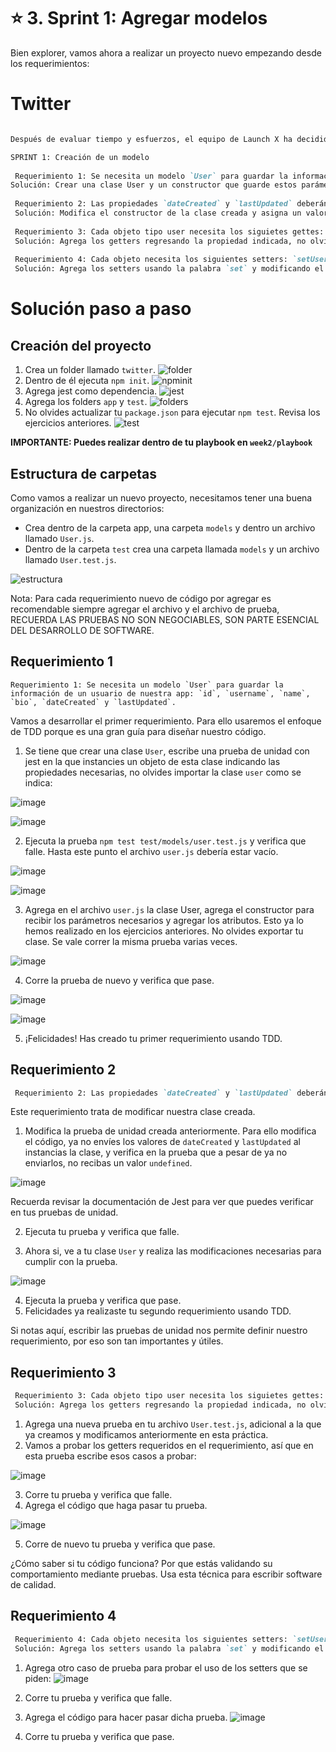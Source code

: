 # ⭐️ 3. Sprint 1: Agregar modelos

Bien explorer, vamos ahora a realizar un proyecto nuevo empezando desde los requerimientos:

# Twitter

```markdown

Después de evaluar tiempo y esfuerzos, el equipo de Launch X ha decidido crear la aplicación `Twitter`. Para ello han definido la primera etapa del sprint con los siguientes requerimientos a desarrollar:

SPRINT 1: Creación de un modelo
 
 Requerimiento 1: Se necesita un modelo `User` para guardar la información de un usuario de nuestra app: `id`, `username`, `name`, `bio`, `dateCreated` y `lastUpdated`. 
Solución: Crear una clase User y un constructor que guarde estos parámetros. 
 
 Requerimiento 2: Las propiedades `dateCreated` y `lastUpdated` deberán ser datos de tipo fecha que guarden el momento en que se instancie un nuevo objeto de la clase `User`.
 Solución: Modifica el constructor de la clase creada y asigna un valor por defecto a estos atributos usando `new Date()`.
 
 Requerimiento 3: Cada objeto tipo user necesita los siguietes gettes: `getUsername`, `getBio`, `getDateCreated`, `getLastUpdated`.
 Solución: Agrega los getters regresando la propiedad indicada, no olvides usar `this`.
 
 Requerimiento 4: Cada objeto necesita los siguientes setters: `setUsername` y `setBio`, para actualizar dichas propiedades.
 Solución: Agrega los setters usando la palabra `set` y modificando el atributo indicado.
```

# Solución paso a paso

## Creación del proyecto

1. Crea un folder llamado `twitter`.
![folder](/assets/folder.gif)
2. Dentro de él ejecuta `npm init`.
![npminit](/assets/npminit.gif)
3. Agrega jest como dependencia.
![jest](/assets/jest.gif)
4. Agrega los folders `app` y `test`.
![folders](/assets/folders.gif)
5. No olvides actualizar tu `package.json` para ejecutar `npm test`. Revisa los ejercicios anteriores.
![test](/assets/test.gif)

**IMPORTANTE: Puedes realizar dentro de tu playbook en `week2/playbook`**

## Estructura de carpetas

Como vamos a realizar un nuevo proyecto, necesitamos tener una buena organización en nuestros directorios:
- Crea dentro de la carpeta app, una carpeta `models` y dentro un archivo llamado `User.js`.
- Dentro de la carpeta `test` crea una carpeta llamada `models` y un archivo llamado `User.test.js`.

![estructura](/assets/estructura.gif)

Nota: Para cada requerimiento nuevo de código por agregar es recomendable siempre agregar el archivo y el archivo de prueba, RECUERDA LAS PRUEBAS NO SON NEGOCIABLES, SON PARTE ESENCIAL DEL DESARROLLO DE SOFTWARE.

## Requerimiento 1 

```
Requerimiento 1: Se necesita un modelo `User` para guardar la información de un usuario de nuestra app: `id`, `username`, `name`, `bio`, `dateCreated` y `lastUpdated`. 
```

Vamos a desarrollar el primer requerimiento. Para ello usaremos el enfoque de TDD porque es una gran guía para diseñar nuestro código.

1. Se tiene que crear una clase `User`, escribe una prueba de unidad con jest en la que instancies un objeto de esta clase indicando las propiedades necesarias, no olvides importar la clase `user` como se indica:

![image](https://user-images.githubusercontent.com/17634377/163697527-7908366a-57d5-40a8-933a-e3fac11b286f.png)

![image](/assets/clase.gif)

2. Ejecuta la prueba `npm test test/models/user.test.js` y verifica que falle. Hasta este punto el archivo `user.js` debería estar vacío.

![image](https://user-images.githubusercontent.com/17634377/163697562-2881e71a-c188-4108-9c04-5c9cd3d6ed46.png)

![image](/assets/testfail.gif)

3. Agrega en el archivo `user.js` la clase User, agrega el constructor para recibir los parámetros necesarios y agregar los atributos. Esto ya lo hemos realizado en los ejercicios anteriores. No olvides exportar tu clase. Se vale correr la misma prueba varias veces.

![image](https://user-images.githubusercontent.com/17634377/163697614-f062b387-c354-4373-b1e1-5917d6b3f01d.png)

4. Corre la prueba de nuevo y verifica que pase. 

![image](https://user-images.githubusercontent.com/17634377/163697627-acd13fcf-4e8b-4a9c-8dfd-67d79458be35.png)

![image](/assets/testpassed.gif)

5. ¡Felicidades! Has creado tu primer requerimiento usando TDD.  

## Requerimiento 2

```markdown
 Requerimiento 2: Las propiedades `dateCreated` y `lastUpdated` deberán ser datos de tipo fecha que guarden el momento en que se instancie un nuevo objeto de la clase `User`.
```

Este requerimiento trata de modificar nuestra clase creada. 

1. Modifica la prueba de unidad creada anteriormente. Para ello modifica el código, ya no envíes los valores de `dateCreated` y `lastUpdated` al instancias la clase, y verifica en la prueba que a pesar de ya no enviarlos, no recibas un valor `undefined`.

![image](https://user-images.githubusercontent.com/17634377/163697824-f2fdd67f-f6a6-4ba0-adb4-edb752fe7576.png)

Recuerda revisar la documentación de Jest para ver que puedes verificar en tus pruebas de unidad.


2. Ejecuta tu prueba y verifica que falle.


3. Ahora si, ve a tu clase `User` y realiza las modificaciones necesarias para cumplir con la prueba.

![image](https://user-images.githubusercontent.com/17634377/163697843-077d5580-4870-485e-a137-10af5643e650.png)

4. Ejecuta la prueba y verifica que pase.
5. Felicidades ya realizaste tu segundo requerimiento usando TDD.

Si notas aquí, escribir las pruebas de unidad nos permite definir nuestro requerimiento, por eso son tan importantes y útiles. 

## Requerimiento 3

```markdown
 Requerimiento 3: Cada objeto tipo user necesita los siguietes gettes: `getUsername`, `getBio`, `getDateCreated`, `getLastUpdated`.
 Solución: Agrega los getters regresando la propiedad indicada, no olvides usar `this`.
```

1. Agrega una nueva prueba en tu archivo `User.test.js`, adicional a la que ya creamos y modificamos anteriormente en esta práctica.
2. Vamos a probar los getters requeridos en el requerimiento, así que en esta prueba escribe esos casos a probar:

![image](https://user-images.githubusercontent.com/17634377/163697947-e06e8c03-1aa0-49b0-8014-556fca8d2901.png)

3. Corre tu prueba y verifica que falle. 
4. Agrega el código que haga pasar tu prueba.

![image](https://user-images.githubusercontent.com/17634377/163697966-3d838e94-75bb-4358-919b-a46822cd375e.png)

5. Corre de nuevo tu prueba y verifica que pase. 

¿Cómo saber si tu código funciona? Por que estás validando su comportamiento mediante pruebas. Usa esta técnica para escribir software de calidad.

## Requerimiento 4

```markdown
 Requerimiento 4: Cada objeto necesita los siguientes setters: `setUsername` y `setBio`, para actualizar dichas propiedades.
 Solución: Agrega los setters usando la palabra `set` y modificando el atributo indicado.
 ```
 
1. Agrega otro caso de prueba para probar el uso de los setters que se piden:
 ![image](https://user-images.githubusercontent.com/17634377/163698022-bd77bda3-7787-4f39-aa83-e43374d38390.png)

2. Corre tu prueba y verifica que falle.
3. Agrega el código para hacer pasar dicha prueba.
![image](https://user-images.githubusercontent.com/17634377/163698036-6c0dafef-579c-4df1-aeeb-e13839d1ee4e.png)
4. Corre tu prueba y verifica que pase. 
